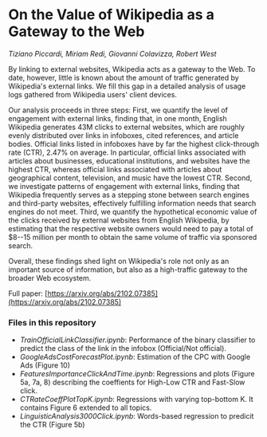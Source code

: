 # On the Value of Wikipedia as a Gateway to the Web

_Tiziano Piccardi, Miriam Redi, Giovanni Colavizza, Robert West_

By linking to external websites, Wikipedia acts as a gateway to the Web. To date, however, little is known about the amount of traffic generated by Wikipedia's external links. We fill this gap in a detailed analysis of usage logs gathered from Wikipedia users' client devices.

Our analysis proceeds in three steps:
First, we quantify the level of engagement with external links, finding that, in one month, English Wikipedia generates 43M clicks to external websites, which are roughly evenly distributed over links in infoboxes, cited references, and article bodies. Official links listed in infoboxes have by far the highest click-through rate (CTR), 2.47\% on average. In particular, official links associated with articles about businesses, educational institutions, and websites have the highest CTR, whereas official links associated with articles about geographical content, television, and music have the lowest CTR.
Second, we investigate patterns of engagement with external links, finding that Wikipedia frequently serves as a stepping stone between search engines and third-party websites, effectively fulfilling information needs that search engines do not meet.
Third, we quantify the hypothetical economic value of the clicks received by external websites from English Wikipedia, by estimating that the respective website owners would need to pay a total of \$8--15 million per month to obtain the same volume of traffic via sponsored search.

Overall, these findings shed light on Wikipedia's role not only as an important source of information, but also as a high-traffic gateway to the broader Web ecosystem.

Full paper: [https://arxiv.org/abs/2102.07385](https://arxiv.org/abs/2102.07385)


### Files in this repository

- _TrainOfficialLinkClassifier.ipynb_: Performance of the binary classifier to predict the class of the link in the infobox (Official/Not official).
- _GoogleAdsCostForecastPlot.ipynb_: Estimation of the CPC with Google Ads (Figure 10)
- _FeaturesImportanceClickAndTime.ipynb_: Regressions and plots (Figure 5a, 7a, 8) describing the coeffients for High-Low CTR and Fast-Slow click.
- _CTRateCoeffPlotTopK.ipynb_: Regressions with varying top-bottom K. It contains Figure 6 extended to all topics.
- _LinguisticAnalysis3000Click.ipynb_: Words-based regression to predicit the CTR (Figure 5b)
